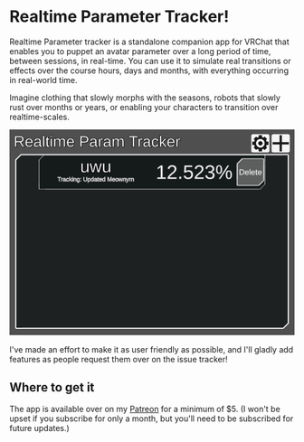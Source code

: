 # Realtime Parameter Tracker!
Realtime Parameter tracker is a standalone companion app for VRChat that enables you to puppet an avatar parameter over a long period of time, between sessions, in real-time. You can use it to simulate real transitions or effects over the course hours, days and months, with everything occurring in real-world time.

Imagine clothing that slowly morphs with the seasons, robots that slowly rust over months or years, or enabling your characters to transition over realtime-scales.

![Example of the UI](./img/RTPT-Example.png "Example of the UI")

I've made an effort to make it as user friendly as possible, and I'll gladly add features as people request them over on the issue tracker!

## Where to get it
The app is available over on my [Patreon](https://www.patreon.com/posts/realtime-tracker-104552459) for a minimum of $5. (I won't be upset if you subscribe for only a month, but you'll need to be subscribed for future updates.)
